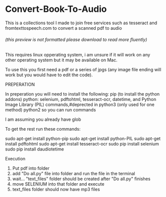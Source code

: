 # Convert-Book-To-Audio
This is a collections tool I made to join free services such as tesseract and fromtexttospeech.com to convert a scanned pdf to audio
###### (this preview is not formatted please download to read more fluently)
This requires linux opperating system, i am unsure if it will work on any other operating system but it may be available on Mac.

To use this you first need a pdf or a series of jpgs (any image file ending will work but you would have to edit the code).

PREPERATION

In preperation you will need to install the following: 
pip (to install the python addons)
python: selenium,
pdftohtml, 
tesseract-ocr, 
datetime, 
and Python Image Library (PIL) 
commands,#deprected in python3 (only used for one method)
python2 so you can run commands


I am assuming you already have glob

To get the rest run these commands:

sudo apt-get install python-pip
sudo apt-get install python-PIL
sudo apt-get install pdftohtml
sudo apt-get install tesseract-ocr
sudo pip install selenium
sudo pip install daudiotetime




Execution

1. Put pdf into folder
2. add "Do all.py" file into folder and run the file in the terminal
3. wait...  "text_files" folder should be created after "Do all.py" finishes
4. move SELENIUM into that folder and execute
5. text_files folder should now have mp3 files
